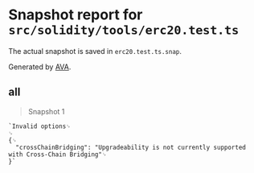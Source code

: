# Snapshot report for `src/solidity/tools/erc20.test.ts`

The actual snapshot is saved in `erc20.test.ts.snap`.

Generated by [AVA](https://avajs.dev).

## all

> Snapshot 1

    `Invalid options␊
    ␊
    {␊
      "crossChainBridging": "Upgradeability is not currently supported with Cross-Chain Bridging"␊
    }`
